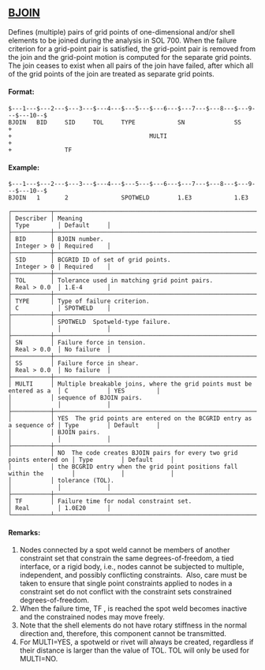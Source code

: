 ## [BJOIN](https://nexus.hexagon.com/documentationcenter/bundle/MSC_Nastran_2022.4/page/Nastran_Combined_Book/qrg/bulkab/TOC.BJOIN.xhtml)

Defines (multiple) pairs of grid points of one-dimensional and/or shell elements to be joined during the analysis in SOL 700. When the failure criterion for a grid-point pair is satisfied, the grid-point pair is removed from the join and the grid-point motion is computed for the separate grid points. The join ceases to exist when all pairs of the join have failed, after which all of the grid points of the join are treated as separate grid points.

#### Format:

```nastran
$---1---$---2---$---3---$---4---$---5---$---6---$---7---$---8---$---9---$---10--$
BJOIN   BID     SID     TOL     TYPE            SN              SS      +       
+                                       MULTI                           +       
+               TF                                                              
```

#### Example:

```nastran
$---1---$---2---$---3---$---4---$---5---$---6---$---7---$---8---$---9---$---10--$
BJOIN   1       2               SPOTWELD        1.E3            1.E3            
```

```text
┌───────────┬───────────────────────────────────────────────────────────────────────┬─────────────┬─────────────┐
│ Describer │ Meaning                                                               │ Type        │ Default     │
├───────────┼───────────────────────────────────────────────────────────────────────┼─────────────┼─────────────┤
│ BID       │ BJOIN number.                                                         │ Integer > 0 │ Required    │
├───────────┼───────────────────────────────────────────────────────────────────────┼─────────────┼─────────────┤
│ SID       │ BCGRID ID of set of grid points.                                      │ Integer > 0 │ Required    │
├───────────┼───────────────────────────────────────────────────────────────────────┼─────────────┼─────────────┤
│ TOL       │ Tolerance used in matching grid point pairs.                          │ Real > 0.0  │ 1.E-4       │
├───────────┼───────────────────────────────────────────────────────────────────────┼─────────────┼─────────────┤
│ TYPE      │ Type of failure criterion.                                            │ C           │ SPOTWELD    │
├───────────┼───────────────────────────────────────────────────────────────────────┼─────────────┼─────────────┤
│           │ SPOTWELD  Spotweld-type failure.                                      │             │             │
├───────────┼───────────────────────────────────────────────────────────────────────┼─────────────┼─────────────┤
│ SN        │ Failure force in tension.                                             │ Real > 0.0  │ No failure  │
├───────────┼───────────────────────────────────────────────────────────────────────┼─────────────┼─────────────┤
│ SS        │ Failure force in shear.                                               │ Real > 0.0  │ No failure  │
├───────────┼───────────────────────────────────────────────────────────────────────┼─────────────┼─────────────┤
│ MULTI     │ Multiple breakable joins, where the grid points must be entered as a  │ C           │ YES         │
│           │ sequence of BJOIN pairs.                                              │             │             │
├───────────┼───────────────────────────────────────────────────────────────────────┼─────────────┼─────────────┤
│           │ YES  The grid points are entered on the BCGRID entry as a sequence of │ Type        │ Default     │
│           │ BJOIN pairs.                                                          │             │             │
├───────────┼───────────────────────────────────────────────────────────────────────┼─────────────┼─────────────┤
│           │ NO  The code creates BJOIN pairs for every two grid points entered on │ Type        │ Default     │
│           │ the BCGRID entry when the grid point positions fall within the        │             │             │
│           │ tolerance (TOL).                                                      │             │             │
├───────────┼───────────────────────────────────────────────────────────────────────┼─────────────┼─────────────┤
│ TF        │ Failure time for nodal constraint set.                                │ Real        │ 1.0E20      │
└───────────┴───────────────────────────────────────────────────────────────────────┴─────────────┴─────────────┘
```

#### Remarks:

1. Nodes connected by a spot weld cannot be members of another constraint set that constrain the same degrees-of-freedom, a tied interface, or a rigid body, i.e., nodes cannot be subjected to multiple, independent, and possibly conflicting constraints.  Also, care must be taken to ensure that single point constraints applied to nodes in a constraint set do not conflict with the constraint sets constrained degrees-of-freedom.
2. When the failure time,  TF , is reached the spot weld becomes inactive and the constrained nodes may move freely.
3. Note that the shell elements do not have rotary stiffness in the normal direction and, therefore, this component cannot be transmitted.
4. For MULTI=YES, a spotweld or rivet will always be created, regardless if their distance is larger than the value of TOL. TOL will only be used for MULTI=NO.
